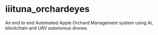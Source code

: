 # iiituna_orchardeyes
An end to end Automated Apple Orchard Management system using Ai, blockchain and UAV autonomus drones. 
